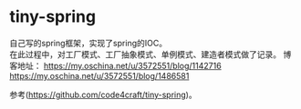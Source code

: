 # tiny-spring
自己写的spring框架，实现了spring的IOC。  
在此过程中，对工厂模式、工厂抽象模式、单例模式、建造者模式做了记录。 
博客地址： 
https://my.oschina.net/u/3572551/blog/1142716
https://my.oschina.net/u/3572551/blog/1486581

参考(https://github.com/code4craft/tiny-spring)。
